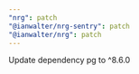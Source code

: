 ```yaml
---
"nrg": patch
"@ianwalter/nrg-sentry": patch
"@ianwalter/nrg": patch
---
```


Update dependency pg to ^8.6.0
